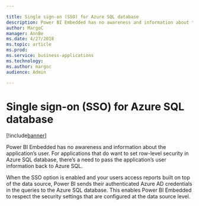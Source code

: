 ```yaml
---

title: Single sign-on (SSO) for Azure SQL database
description: Power BI Embedded has no awareness and information about the application’s user.
author: MargoC
manager: AnnBe
ms.date: 4/27/2018
ms.topic: article
ms.prod: 
ms.service: business-applications
ms.technology: 
ms.author: margoc
audience: Admin

---
```

#  Single sign-on (SSO) for Azure SQL database




[!include[banner](../../../includes/banner.md)]

Power BI Embedded has no awareness and information about the application’s user.
For applications that do want to set row-level security in Azure SQL database,
there’s a need to pass the application’s user information back to Azure SQL.

When the SSO option is enabled and your users access reports built on top of the
data source, Power BI sends their authenticated Azure AD credentials in the
queries to the Azure SQL database. This enables Power BI Embedded to respect the
security settings that are configured at the data source level.
